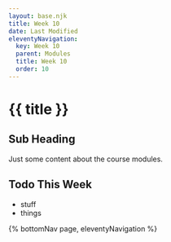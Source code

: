 ```yaml
---
layout: base.njk
title: Week 10
date: Last Modified
eleventyNavigation:
  key: Week 10
  parent: Modules
  title: Week 10
  order: 10
---
```


# {{ title }}

## Sub Heading

Just some content about the course modules.

## Todo This Week

- stuff
- things

{% bottomNav page, eleventyNavigation %}
